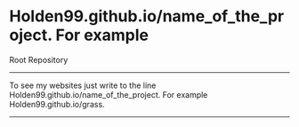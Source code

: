 #  Holden99.github.io/name_of_the_project. For example 
Root Repository
***
To see my websites just write to the line Holden99.github.io/name_of_the_project. For example Holden99.github.io/grass.
***
